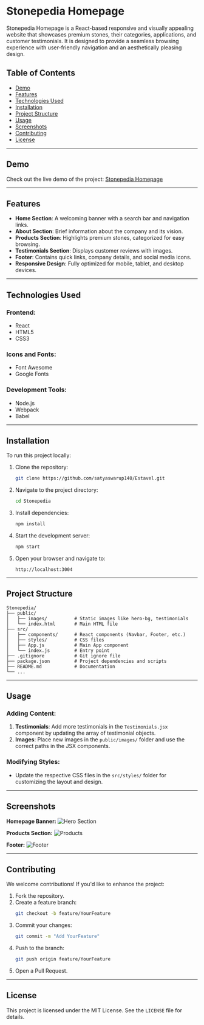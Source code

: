 # Stonepedia Homepage

Stonepedia Homepage is a React-based responsive and visually appealing website that showcases premium stones, their categories, applications, and customer testimonials. It is designed to provide a seamless browsing experience with user-friendly navigation and an aesthetically pleasing design.

## Table of Contents
- [Demo](#demo)
- [Features](#features)
- [Technologies Used](#technologies-used)
- [Installation](#installation)
- [Project Structure](#project-structure)
- [Usage](#usage)
- [Screenshots](#screenshots)
- [Contributing](#contributing)
- [License](#license)

---

## Demo
Check out the live demo of the project:
[Stonepedia Homepage](https://github.com/satyaswarup140/-Stonepedia.git)

---

## Features
- **Home Section**: A welcoming banner with a search bar and navigation links.
- **About Section**: Brief information about the company and its vision.
- **Products Section**: Highlights premium stones, categorized for easy browsing.
- **Testimonials Section**: Displays customer reviews with images.
- **Footer**: Contains quick links, company details, and social media icons.
- **Responsive Design**: Fully optimized for mobile, tablet, and desktop devices.

---

## Technologies Used

### Frontend:
- React
- HTML5
- CSS3

### Icons and Fonts:
- Font Awesome
- Google Fonts

### Development Tools:
- Node.js
- Webpack
- Babel

---

## Installation
To run this project locally:

1. Clone the repository:
    ```bash
    git clone https://github.com/satyaswarup140/Estavel.git
    ```

2. Navigate to the project directory:
    ```bash
    cd Stonepedia
    ```

3. Install dependencies:
    ```bash
    npm install
    ```

4. Start the development server:
    ```bash
    npm start
    ```

5. Open your browser and navigate to:
    ```
    http://localhost:3004
    ```

---

## Project Structure
```
Stonepedia/
├── public/
│   ├── images/          # Static images like hero-bg, testimonials
│   └── index.html       # Main HTML file
├── src/
│   ├── components/      # React components (Navbar, Footer, etc.)
│   ├── styles/          # CSS files
│   ├── App.js           # Main App component
│   └── index.js         # Entry point
├── .gitignore           # Git ignore file
├── package.json         # Project dependencies and scripts
├── README.md            # Documentation
└── ...
```

---

## Usage

### Adding Content:
1. **Testimonials**: Add more testimonials in the `Testimonials.jsx` component by updating the array of testimonial objects.
2. **Images**: Place new images in the `public/images/` folder and use the correct paths in the JSX components.

### Modifying Styles:
- Update the respective CSS files in the `src/styles/` folder for customizing the layout and design.

---

## Screenshots

**Homepage Banner:**
![Hero Section](https://via.placeholder.com/800x400)

**Products Section:**
![Products](https://via.placeholder.com/800x400)

**Footer:**
![Footer](https://via.placeholder.com/800x400)

---

## Contributing
We welcome contributions! If you'd like to enhance the project:

1. Fork the repository.
2. Create a feature branch:
    ```bash
    git checkout -b feature/YourFeature
    ```
3. Commit your changes:
    ```bash
    git commit -m "Add YourFeature"
    ```
4. Push to the branch:
    ```bash
    git push origin feature/YourFeature
    ```
5. Open a Pull Request.

---

## License
This project is licensed under the MIT License. See the `LICENSE` file for details.

